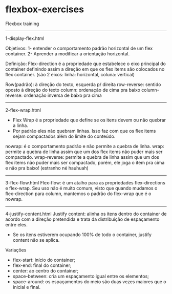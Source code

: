 # flexbox-exercises
Flexbox training

-----------------------------------
1-display-flex.html

Objetivos:
1- entender o comportamento padrão horizontal de um flex container.
2- Aprender a modificar a orientação horizontal.

Definição: Flex-direction é a propriedade que estabelece o eixo principal do container definindo assim a direção em que os flex items são colocados no flex container. (são 2 eixos: linha: horizontal, coluna: vertical)

Row(padrão): à direção do texto, esquerda p/ direita
row-reverse: sentido oposto à direção do texto
column: ordenação de cima pra baixo
column-reverse: ordenação inversa de baixo pra cima

-----------------------------------
2-flex-wrap.html
* Flex Wrap é a propriedade que define se os itens devem ou não quebrar a linha.
* Por padrão eles não quebram linhas. Isso faz com que os flex items sejam compactados além do limite do conteúdo.

nowrap: é o comportamento padrão e não permite a quebra de linha.
wrap: permite a quebra de linha assim que um dos flex items não puder mais ser compactado.
wrap-reverse: permite a quebra de linha assim que um dos flex items não puder mais ser compactado, porém, ele joga o item pra cima e não pra baixo! (estranho né hauhuah)

-----------------------------------
3-flex-flow.html
Flex-flow: é um atalho para as propriedades flex-directions e flex-wrap.
Seu uso não é muito comum, visto que quando mudamos o flex-direction para column, mantemos o padrão do flex-wrap que é o nowrap.

-----------------------------------
4-justify-content.html
Justify content: alinha os itens dentro do container de acordo com a direção pretendida e trata da distribuição de espaçamento entre eles.

* Se os itens estiverem ocupando 100% de todo o container, justify content não se aplica.

Variações
* flex-start: início do container;
* flex-end: final do container;
* center: ao centro do container;
* space-between: cria um espaçamento igual entre os elementos;
* space-around: os espaçamentos do meio são duas vezes maiores que o inicial e final.




